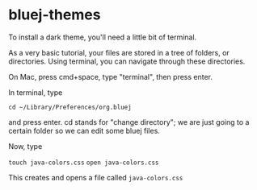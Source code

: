 # bluej-themes

To install a dark theme, you'll need a little bit of terminal.

As a very basic tutorial, your files are stored in a tree of folders, or directories. Using terminal, you can navigate through these directories.



On Mac, press cmd+space, type "terminal", then press enter.

In terminal, type

`cd ~/Library/Preferences/org.bluej`

and press enter. cd stands for "change directory"; we are just going to a certain folder so we can edit some bluej files.

Now, type

`touch java-colors.css`
`open java-colors.css`

This creates and opens a file called `java-colors.css`